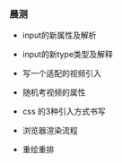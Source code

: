 ### 晨测

- input的新属性及解析

- input的新type类型及解释

- 写一个适配的视频引入

- 随机考视频的属性

- css 的3种引入方式书写

- 浏览器渲染流程

- 重绘重排